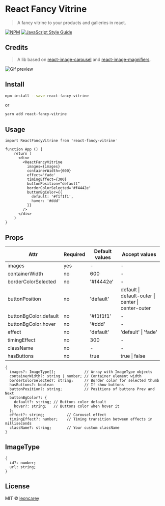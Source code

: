 # React Fancy Vitrine

> A fancy vitrine to your products and galleries in react.

[![NPM](https://img.shields.io/npm/v/react-fancy-vitrine.svg)](https://www.npmjs.com/package/react-fancy-vitrine) [![JavaScript Style Guide](https://img.shields.io/badge/code_style-standard-brightgreen.svg)](https://standardjs.com)

## Credits
> A lib based on [react-image-carousel](https://github.com/davehowson/react-image-carousel) and [react-image-magnifiers](https://github.com/adamrisberg/react-image-magnifiers).


![Gif preview](https://github.com/leoncarey/react-fancy-vitrine/blob/main/docs/preview.gif?raw=true)

## Install

```bash
npm install --save react-fancy-vitrine
```
or
```bash
yarn add react-fancy-vitrine
```

## Usage

```tsx
import ReactFancyVitrine from 'react-fancy-vitrine'

function App () {
    return (
      <div>
        <ReactFancyVitrine
          images={images}
          containerWidth={600}
          effect='fade'
          timingEffect={300}
          buttonPosition="default"
          borderColorSelected='#f4442e'
          buttonBgColor={{
            default: '#f1f1f1',
            hover: '#ddd'
          }}
        />
      </div>
    )
}
```

## Props

| Attr                  | Required  | Default values   | Accept values  |
| --------------        | --------- | ---------        | ----           |
| images                | yes       | -                |    -           |
| containerWidth        | no        | 600              |    -           |
| borderColorSelected   | no        | '#f4442e'        |    -           |
| buttonPosition        | no        | 'default'        | default \| default-outer \| center \| center-outer |
| buttonBgColor.default | no        | '#f1f1f1'        |    -           |
| buttonBgColor.hover   | no        | '#ddd'           |    -           |
| effect                | no        | 'default'        | 'default' \| 'fade' |
| timingEffect          | no        | 300              | -              |
| className             | no        | -                | -              |
| hasButtons            | no        | true             | true \| false  |

```tsx
{
  images?: ImageType[];             // Array with ImageType objects
  containerWidth?: string | number; // Container element width
  borderColorSelected?: string;     // Border color for selected thumb
  hasButtons?: boolean              // If show buttons
  buttonPosition?: string;          // Positions of buttons Prev and Next
  buttonBgColor?: {
    default?: string; // Buttons color default
    hover?: string;   // Buttons color when hover it
  };
  effect?: string;          // Carousel effect 
  timingEffect?: number;    // Timing transition between effects in milliseconds
  className?: string;       // Your custom className
}
```

## ImageType
```tsx
{
  id?: number;
  url: string;
}
```

## License

MIT © [leoncarey](https://github.com/leoncarey)
